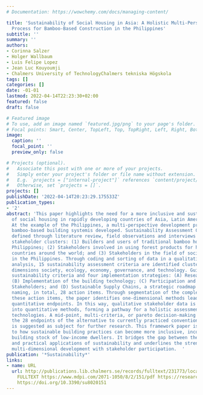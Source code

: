 ```yaml
---
# Documentation: https://wowchemy.com/docs/managing-content/

title: 'Sustainability of Social Housing in Asia: A Holistic Multi-Perspective Development
  Process for Bamboo-Based Construction in the Philippines'
subtitle: ''
summary: ''
authors:
- Corinna Salzer
- Holger Wallbaum
- Luis Felipe Lopez
- Jean Luc Kouyoumji
- Chalmers University of TechnologyChalmers tekniska Högskola
tags: []
categories: []
date: -01-01
lastmod: 2022-04-14T22:23:30+02:00
featured: false
draft: false

# Featured image
# To use, add an image named `featured.jpg/png` to your page's folder.
# Focal points: Smart, Center, TopLeft, Top, TopRight, Left, Right, BottomLeft, Bottom, BottomRight.
image:
  caption: ''
  focal_point: ''
  preview_only: false

# Projects (optional).
#   Associate this post with one or more of your projects.
#   Simply enter your project's folder or file name without extension.
#   E.g. `projects = ["internal-project"]` references `content/project/deep-learning/index.md`.
#   Otherwise, set `projects = []`.
projects: []
publishDate: '2022-04-14T20:23:29.175533Z'
publication_types:
- '2'
abstract: 'This paper highlights the need for a more inclusive and sustainable development
  of social housing in rapidly developing countries of Asia, Latin America, and Africa.
  At the example of the Philippines, a multi-perspective development process for a
  bamboo-based building systemis developed. Sustainability Assessment Criteria are
  defined through literature review, field observations and interviews with three
  stakeholder clusters: (1) Builders and users of traditional bamboo houses in the
  Philippines; (2) Stakeholders involved in using forest products for housing in other
  countries around the world; and (3) Stakeholders in the field of social housing
  in the Philippines. Through coding and sorting of data in a qualitative content
  analysis, 15 sustainability assessment criteria are identified clustered into the
  dimensions society, ecology, economy, governance, and technology. Guided by the
  sustainability criteria and four implementation strategies: (A) Research about and
  (B) Implementation of the building technology; (C) Participation and Capacity Buildingof
  Stakeholders; and (D) Sustainable Supply Chains, a strategic roadmap was created
  naming, in total, 28 action items. Through segmentation of the complex problem into
  these action items, the paper identifies one-dimensional methods leading to measurable,
  quantitative endpoints. In this way, qualitative stakeholder data is translated
  into quantitative methods, forming a pathway for a holistic assessment of the building
  technologies. A mid-point, multi-criteria, or pareto decision-making method comparing
  the 28 endpoints of the alternative to currently practiced conventional solutions
  is suggested as subject for further research. This framework paper is a contribution
  to how sustainable building practices can become more inclusive, incorporating the
  building stock of low-income dwellers. It bridges the gap between theoretical approach
  and practical applications of sustainability and underlines the strength of combining
  multi-dimensional development with stakeholder participation.  '
publication: '*Sustainability*'
links:
- name: URL
  url: http://publications.lib.chalmers.se/records/fulltext/231773/local_231773.pdf
    FULLTEXT https://www.mdpi.com/2071-1050/8/2/151/pdf https://research.chalmers.se/publication/231773
    https://doi.org/10.3390/su8020151
---
```

